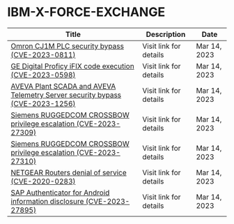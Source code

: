 

# IBM-X-FORCE-EXCHANGE

 |Title|Description|Date|
 |---|---|---|
 |[Omron CJ1M PLC security bypass (CVE-2023-0811)](https://exchange.xforce.ibmcloud.com/activity/list?filter=Vulnerabilities)|Visit link for details|Mar 14, 2023|
 |[GE Digital Proficy iFIX code execution (CVE-2023-0598)](https://exchange.xforce.ibmcloud.com/activity/list?filter=Vulnerabilities)|Visit link for details|Mar 14, 2023|
 |[AVEVA Plant SCADA and AVEVA Telemetry Server security bypass (CVE-2023-1256)](https://exchange.xforce.ibmcloud.com/activity/list?filter=Vulnerabilities)|Visit link for details|Mar 14, 2023|
 |[Siemens RUGGEDCOM CROSSBOW privilege escalation (CVE-2023-27309)](https://exchange.xforce.ibmcloud.com/activity/list?filter=Vulnerabilities)|Visit link for details|Mar 14, 2023|
 |[Siemens RUGGEDCOM CROSSBOW privilege escalation (CVE-2023-27310)](https://exchange.xforce.ibmcloud.com/activity/list?filter=Vulnerabilities)|Visit link for details|Mar 14, 2023|
 |[NETGEAR Routers denial of service (CVE-2020-0283)](https://exchange.xforce.ibmcloud.com/activity/list?filter=Vulnerabilities)|Visit link for details|Mar 14, 2023|
 |[SAP Authenticator for Android information disclosure (CVE-2023-27895)](https://exchange.xforce.ibmcloud.com/activity/list?filter=Vulnerabilities)|Visit link for details|Mar 14, 2023|
 